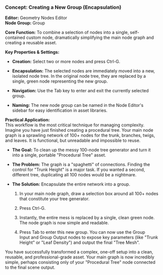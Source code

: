 ### **Concept: Creating a New Group (Encapsulation)**

**Editor:** Geometry Nodes Editor  
**Node Group:** Group

**Core Function:** To combine a selection of nodes into a single, self-contained custom node, dramatically simplifying the main node graph and creating a reusable asset.

**Key Properties & Settings:**

- **Creation:** Select two or more nodes and press Ctrl-G.
    
- **Encapsulation:** The selected nodes are immediately moved into a new, isolated node tree. In the original node tree, they are replaced by a single, green node representing the new group.
    
- **Navigation:** Use the Tab key to enter and exit the currently selected group.
    
- **Naming:** The new node group can be named in the Node Editor's sidebar for easy identification in asset libraries.
    

**Practical Application:**  
This workflow is the most critical technique for managing complexity. Imagine you have just finished creating a procedural tree. Your main node graph is a sprawling network of 100+ nodes for the trunk, branches, twigs, and leaves. It is functional, but unreadable and impossible to reuse.

- **The Goal:** To clean up the messy 100-node tree generator and turn it into a single, portable "Procedural Tree" asset.
    
- **The Problem:** The graph is a "spaghetti" of connections. Finding the control for "Trunk Height" is a major task. If you wanted a second, different tree, duplicating all 100 nodes would be a nightmare.
    
- **The Solution:** Encapsulate the entire network into a group.
    
    1. In your main node graph, draw a selection box around all 100+ nodes that constitute your tree generator.
        
    2. Press Ctrl-G.
        
    3. Instantly, the entire mess is replaced by a single, clean green node. The node graph is now simple and readable.
        
    4. Press Tab to enter this new group. You can now use the Group Input and Group Output nodes to expose key parameters (like "Trunk Height" or "Leaf Density") and output the final "Tree Mesh".
        

You have successfully transformed a complex, one-off setup into a clean, reusable, and professional-grade asset. Your main graph is now incredibly simple, perhaps consisting only of your "Procedural Tree" node connected to the final scene output.
